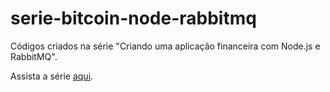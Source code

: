# serie-bitcoin-node-rabbitmq

Códigos criados na série "Criando uma aplicação financeira com Node.js e RabbitMQ".

Assista a série [aqui](https://www.youtube.com/playlist?list=PL370TvW48yBupAwG99DiAjLSLDwCoPb07).
